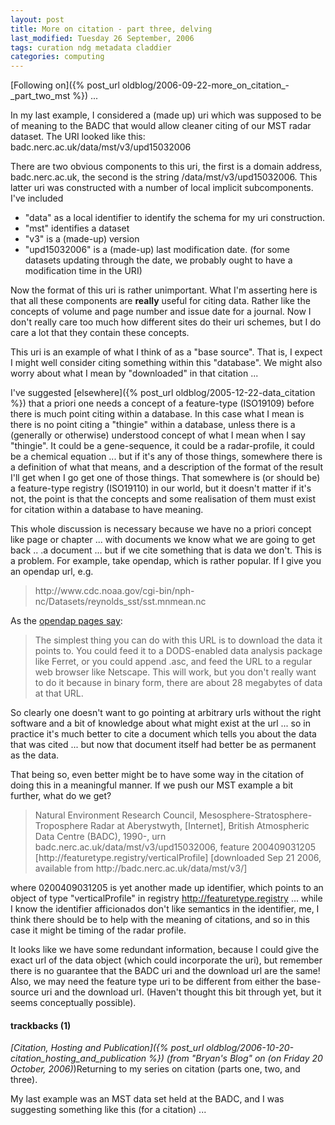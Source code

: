 ```yaml
---
layout: post
title: More on citation - part three, delving
last_modified: Tuesday 26 September, 2006
tags: curation ndg metadata claddier
categories: computing
---
```

[Following on]({% post_url oldblog/2006-09-22-more_on_citation_-_part_two_mst %}) ...

In my last example, I considered a (made up) uri which was supposed to be of meaning to the BADC that would allow cleaner citing of our MST radar dataset.
The URI looked like this: badc.nerc.ac.uk/data/mst/v3/upd15032006

There are two obvious components to this uri, the first is a domain address, badc.nerc.ac.uk, the second is the string /data/mst/v3/upd15032006. This latter uri was constructed with a number of local implicit subcomponents. I've included
* "data" as a local identifier to identify the schema for my uri construction.
* "mst" identifies a dataset
* "v3" is a (made-up) version
* "upd15032006" is a (made-up) last modification date. (for some datasets updating through the date, we probably ought to have a modification time in the URI)

Now the format of this uri is rather unimportant. What I'm asserting here is that all these components are **really** useful for citing data. Rather like the concepts of volume and page number and issue date for a journal. Now I don't really care too much how different sites do their uri schemes, but I do care a lot that they contain these concepts.

This uri is an example of what I think of as a "base source". That is, I expect I might well consider citing something within this "database".  We might also worry about what I mean by "downloaded" in that citation ...

I've suggested [elsewhere]({% post_url oldblog/2005-12-22-data_citation %}) that a priori one needs a concept of a feature-type (ISO19109) before there is much point citing within a database. In this case what I mean is there is no point citing a "thingie" within a database, unless there is a (generally or otherwise) understood concept of what I mean when I say "thingie". It could be a gene-sequence, it could be a radar-profile, it could be a chemical equation ... but if it's any of those things, somewhere there is a definition of what that means, and a description of the format of the result I'll get when I go get one of those things. That somewhere is (or should be) a feature-type registry (ISO19110) in our world, but it doesn't matter if it's not, the point is that the concepts and some realisation of them must exist for citation within a database to have meaning.

This whole discussion is necessary because we have no a priori concept like page or chapter ... with documents we know what we are going to get back .. .a document ... but if we cite something that is data we don't. This is a problem. For example, take opendap, which is rather popular. If I give you an opendap url, e.g.<blockquote>http://www.cdc.noaa.gov/cgi-bin/nph-nc/Datasets/reynolds_sst/sst.mnmean.nc
</blockquote>

As the [opendap pages say](http://www.opendap.org/user/quick-html/quick_1.html):<blockquote>The simplest thing you can do with this URL is to download the data it points to. You could feed it to a DODS-enabled data analysis package like Ferret, or you could append .asc, and feed the URL to a regular web browser like Netscape. This will work, but you don't really want to do it because in binary form, there are about 28 megabytes of data at that URL.
</blockquote>

So clearly one doesn't want to go pointing at arbitrary urls without the right software and a bit of knowledge about what might exist at the url ... so in practice it's much better to cite a document which tells you about the data that was cited ... but now that document itself had better be as permanent as the data.

That being so, even better might be to have some way in the citation of doing this in a meaningful manner. If we push our MST example a bit further, what do we get?
<blockquote>Natural Environment Research Council, Mesosphere-Stratosphere-Troposphere Radar at Aberystwyth, [Internet], British Atmospheric Data Centre (BADC), 1990-, urn badc.nerc.ac.uk/data/mst/v3/upd15032006, feature 200409031205 [http://featuretype.registry/verticalProfile] [downloaded Sep 21 2006, available from http://badc.nerc.ac.uk/data/mst/v3/]
</blockquote>

where 0200409031205 is yet another made up identifier, which points to an object of type "verticalProfile" in registry http://featuretype.registry ... while I know the identifier afficionados don't like semantics in the identifier, me, I think there should be to help with the meaning of citations, and so in this case it might be timing of the radar profile.

It looks like we have some redundant information,  because I could give the exact url of the data object (which could incorporate the uri), but remember there is no guarantee that the BADC uri and the download url are the same! Also, we may need the feature type uri to be different from either the base-source uri and the download url. (Haven't thought this bit through yet, but it seems conceptually possible).

#### trackbacks (1)
*[Citation, Hosting and Publication]({% post_url oldblog/2006-10-20-citation_hosting_and_publication %}) (from "Bryan's Blog" on (on Friday 20 October, 2006)*)Returning to my series on citation (parts one, two, and three). 

My last example was an MST data set held at the BADC, and I was suggesting something like this (for a citation) ...
